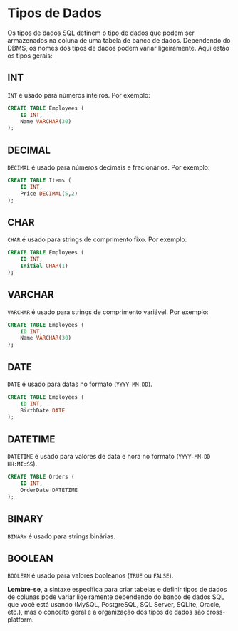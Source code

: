 # Tipos de Dados

Os tipos de dados SQL definem o tipo de dados que podem ser armazenados na coluna de uma tabela de banco de dados. Dependendo do DBMS, os nomes dos tipos de dados podem variar ligeiramente. Aqui estão os tipos gerais:

## INT

`INT` é usado para números inteiros. Por exemplo:

```sql
CREATE TABLE Employees (
    ID INT,
    Name VARCHAR(30)
);
```

## DECIMAL

`DECIMAL` é usado para números decimais e fracionários. Por exemplo:

```sql
CREATE TABLE Items (
    ID INT,
    Price DECIMAL(5,2)
);
```

## CHAR

`CHAR` é usado para strings de comprimento fixo. Por exemplo:

```sql
CREATE TABLE Employees (
    ID INT,
    Initial CHAR(1)
);
```

## VARCHAR

`VARCHAR` é usado para strings de comprimento variável. Por exemplo:

```sql
CREATE TABLE Employees (
    ID INT,
    Name VARCHAR(30)
);
```

## DATE

`DATE` é usado para datas no formato (`YYYY-MM-DD`).

```sql
CREATE TABLE Employees (
    ID INT,
    BirthDate DATE
);
```

## DATETIME

`DATETIME` é usado para valores de data e hora no formato (`YYYY-MM-DD HH:MI:SS`).

```sql
CREATE TABLE Orders (
    ID INT,
    OrderDate DATETIME
);
```

## BINARY

`BINARY` é usado para strings binárias.

## BOOLEAN

`BOOLEAN` é usado para valores booleanos (`TRUE` ou `FALSE`).

**Lembre-se**, a sintaxe específica para criar tabelas e definir tipos de dados de colunas pode variar ligeiramente dependendo do banco de dados SQL que você está usando (MySQL, PostgreSQL, SQL Server, SQLite, Oracle, etc.), mas o conceito geral e a organização dos tipos de dados são cross-platform.
